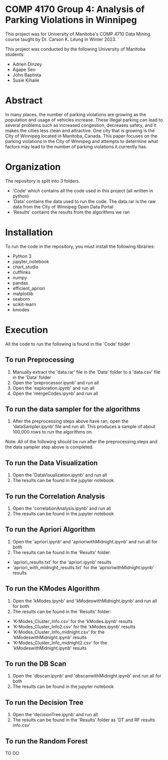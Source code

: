 # COMP 4170 Group 4: Analysis of Parking Violations in Winnipeg 

This project was for University of Manitoba's COMP 4710 Data Mining course taught by Dr. Carson K. Leung in Winter 2023.

This project was conducted by the following University of Manitoba students:
- Adrien Dinzey
- Agape Seo
- John Baptista
- Susie Kihaile

# Abstract

In many places, the number of parking violations are growing as the population and usage of vehicles increase. These illegal parking can lead to several problems such as increased congestion, decreases safety, and it makes the cities less clean and attractive. One city that is growing is the City of Winnipeg located in Manitoba, Canada. This paper focuses on the parking violations in the City of Winnipeg and attempts to determine what factors may lead to the number of parking violations it currently has.

# Organization

The repository is split into 3 folders. 
- 'Code' which contains all the code used in this project (all written in python)
- 'Data' contains the data used to run the code. The data.rar is the raw data from the City of Winnipeg Open Data Portal
- 'Results' contains the results from the algorithms we ran

# Installation

To run the code in the repository, you must install the following libraries:
- Python 3
- jupyter_notebook
- chart_studio
- cufflinks
- numpy
- pandas
- efficient_apriori
- matplotlib
- seaborn
- scikit-learn
- kmodes

# Execution
All the code to run the following is found in the 'Code' folder

## To run Preprocessing
1. Manually extract the 'data.rar' file in the 'Data' folder to a 'data.csv' file in the 'Data' folder
2. Open the 'preprocessor.ipynb' and run all
3. Open the 'exploration.ipynb' and run all
4. Open the 'mergeCodes.ipynb' and run all

## To run the data sampler for the algorithms
1. After the preprocessing steps above have ran, open the 'dataSampler.ipynb' file and run all. This produces a sample of about 100,000 rows to run the algorithms on.


Note: All of the following should be run after the preprocessing steps and the data sampler step above is completed. 
## To run the Data Visualization
1. Open the 'DataVisualization.ipynb' and run all
2. The results can be found in the jupyter notebook


## To run the Correlation Analysis
1. Open the 'correlationAnalysis.ipynb' and run all
2. The results can be found in the jupyter notebook


## To run the Apriori Algorithm
1. Open the 'apriori.ipynb' and 'aprioriwithMidnight.ipynb' and run all for both
2. The results can be found in the 'Results' folder:
- 'apriori_results.txt' for the 'apriori.ipynb' results
- 'apriori_with_midnight_results.txt' for the 'aprioriwithMidnight.ipynb' results


## To run the KModes Algorithm
1. Open the 'kModes.ipynb' and 'kModeswithMidnight.ipynb' and run all for both
2. The results can be found in the 'Results' folder:
- 'K-Modes_Cluster_Info.csv' for the 'kModes.ipynb' results
- 'K-Modes_Cluster_Info2.csv' for the 'kModes.ipynb' results
- 'K-Modes_Cluster_Info_midnight.csv' for the 'kModeswithMidnight.ipynb' results
- 'K-Modes_Cluster_Info_midnight2.csv' for the 'kModeswithMidnight.ipynb' results


## To run the DB Scan
1. Open the 'dbscan.ipynb' and 'dbscanwithMidnight.ipynb' and run all for both
2. The results can be found in the jupyter notebook


## To run the Decision Tree
1. Open the 'decisionTree.ipynb' and run all
2. The results can be found in the 'Results' folder as 'DT and RF results info.csv'


## To run the Random Forest
TO DO